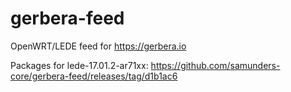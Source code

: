 # gerbera-feed
OpenWRT/LEDE feed for https://gerbera.io

Packages for lede-17.01.2-ar71xx: https://github.com/samunders-core/gerbera-feed/releases/tag/d1b1ac6
